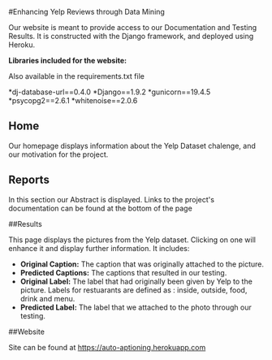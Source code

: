 #Enhancing Yelp Reviews through Data Mining

Our website is meant to provide access to our Documentation and Testing Results.
It is constructed with the Django framework, and deployed using Heroku.

**Libraries included for the website:**

Also available in the requirements.txt file

*dj-database-url==0.4.0
*Django==1.9.2
*gunicorn==19.4.5
*psycopg2==2.6.1
*whitenoise==2.0.6

## Home

Our homepage displays information about the Yelp Dataset chalenge, and our motivation for the project.

## Reports

In this section our Abstract is displayed. Links to the project's documentation can be found at the bottom of the page

##Results

This page displays the pictures from the Yelp dataset.
Clicking on one will enhance it and display further information.
It includes:
* **Original Caption:** The caption that was originally attached to the picture.
* **Predicted Captions:** The captions that resulted in our testing.
* **Original Label:** The label that had originally been given by Yelp to the picture. Labels for restuarants are defined as : inside, outside, food, drink and menu.
* **Predicted Label:** The label that we attached to the photo through our testing.

##Website

Site can be found at https://auto-aptioning.herokuapp.com